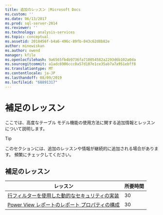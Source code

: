 ```yaml
---
title: 追加のレッスン |Microsoft Docs
ms.custom: ''
ms.date: 06/13/2017
ms.prod: sql-server-2014
ms.reviewer: ''
ms.technology: analysis-services
ms.topic: conceptual
ms.assetid: 2018456f-b4a6-496c-89fb-043c62d8b82e
author: minewiskan
ms.author: owend
manager: kfile
ms.openlocfilehash: 9a6565fb4b9736fa710054582a2293d6b102a0da
ms.sourcegitcommit: a1adc6906ccc0a57d187e1ce35ab7a7a951ebff8
ms.translationtype: MT
ms.contentlocale: ja-JP
ms.lasthandoff: 08/09/2019
ms.locfileid: "68891317"
---
```

# <a name="supplemental-lessons"></a>補足のレッスン
  ここでは、高度なテーブル モデル機能の使用方法に関する追加情報とレッスンについて説明します。  
  
> [!TIP]  
>  このセクションには、追加のレッスンや情報が継続的に追加される場合があります。 頻繁にチェックしてください。  
  
## <a name="supplemental-lessons"></a>補足のレッスン  
  
|レッスン|所要時間|  
|------------|----------------------|  
|[行フィルターを使用した動的なセキュリティの実装](../../2014/tutorials/implement-dynamic-security-by-using-row-filters.md)|30|  
|[Power View レポートのレポート プロパティの構成](https://docs.microsoft.com/analysis-services/supplemental-lesson-configure-reporting-properties-for-power-view-reports)|30|  
  
  
